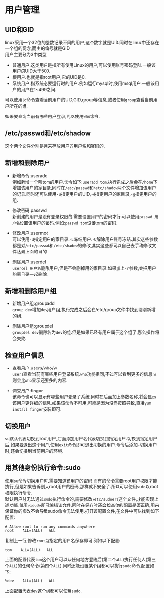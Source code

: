 # 用户管理

## UID和GID

linux采用一个32位的整数记录不同的用户,这个数字就是UID.同时在linux中还存在一个组的观念,而主的编号就是GID.  
用户主要分为3中类型:  

- 普通用户.这类用户是指所有使用Linux的用户,可以使用账号密码登陆.一般该用户的UID大于500.
- 根用户.也就是指root用户,它的UID是0.
- 系统用户.指系统必要运行时的用户.例如运行mysql时,使用msql用户.一般该用户的用户在1~499之间.  

可以使用```id```命令查看当前用户的UID,GID,group等信息.或者使用```group```查看当前用户所在的组.  

如果要查询当前有哪些用户登录,可以使用```who```命令.

## /etc/passwd和/etc/shadow

这个两个文件分别是用来存放用户的用户名和密码的.

## 新增和删除用户

- 新增命令:useradd  
例如新增一个叫tom的用户,命令如下:```useradd tom```,执行完成之后会在```/home```下增加该用户的家目录,同时在```/etc/passwd```和```/etc/shadow```两个文件增加该用户的记录.同时还可以使用```-u```指定用户的UID,```-d```指定用户的家目录,```-g```指定用户的组.

- 修改密码:passwd  
新创建的用户是没有登录权限的.需要设置用户的密码才行.可以使用```passwd 用户名```设置该用户的密码.例如:```passwd tom```设置tom的密码.

- 修改用户:usermod  
可以使用```-d```指定用户的家目录.```-L```冻结用户.```-U```解除用户账号冻结.其实这些参数都是对```/etc/passwd```和```/etc/shadow```的修改,其实这些都可以自己去手动修改文件达到上面的目的.

- 删除用户:userdel  
```userdel 用户名```删除用户,但是不会删掉用的家目录.如果加上```-r```参数,会把用户的家目录一起删除.

## 新增和删除用户组

- 新增用户组:groupadd  
```group dev```增加```dev```用户组,执行完成之后会在/etc/group文件中找到刚刚新增的组.

- 删除用户组:groupdel  
```groupdel dev```删除名为```dev```的组.但是如果已经有用户属于这个组了,那么操作将会失败.

## 检查用户信息

- 查看用户:users/who/w  
```users```查看当前有哪些用户登录系统.```who```功能相同,不过可以看到更多的信息.```w```则会比```who```显示还要多的内容.

- 调查用户:finger  
该命令也可以显示有哪些用户登录了系统.同时在后面加上参数名称,将会显示该用户更详细的信息.如果该命令不可用,可能是因为没有按照导致,直接```yum install finger```安装即可.

## 切换用户

```su```默认代表切换到root用户,后面添加用户名代表切换到指定用户.切换到指定用户后,如果要退出这个用户,使用```exit```命令即可退出切换的用户.命令后添加```-```切换用户时,还会切换到当前用户的环境.  

## 用其他身份执行命令:sudo

使用```su```命令切换用户时,需要知道该用户的密码.而有的命令需要root用户权限才能执行,但是如果告诉别人root用户的密码,那样就不安全了.所以可以使用```sudo```以root权限执行命令.  
默认用户时无法通过```sudo```执行命令的,需要修改```/etc/sudoers```这个文件,才能实现上述功能.使用```visudo```即可编辑该文件,同时在保存时还会检查你的配置是否正确,用来保证你的修改不会导致sudo命令无法使用.打开该配置文件,在文件中可以找到如下配置:

``` config
# Allow root to run any commands anywhere
root    ALL=(ALL)   ALL
```

复制上一行,修改```root```为指定的用户名保存即可.例如以下配置:

``` config
tom    ALL=(ALL)   ALL
```

上面的配置代表```tom```这个用户可以从任何地方登陆后(第二个```ALL```)执行任何人(第三个```ALL```)的任何命令(第四个```ALL```).同时还能设置某个组都可以执行```sudo```命令,配置如下:

``` config
%dev    ALL=(ALL)   ALL
```

上面配置代表```dev```这个组都可以使用```sudo```.

